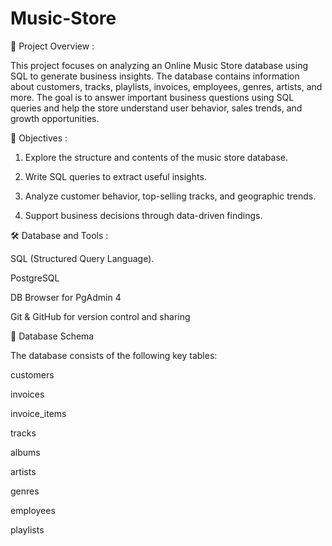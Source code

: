# Music-Store
📌 Project Overview :

This project focuses on analyzing an Online Music Store database using SQL to generate business insights. The database contains information about customers, tracks, playlists, invoices, employees, genres, artists, and more. The goal is to answer important business questions using SQL queries and help the store understand user behavior, sales trends, and growth opportunities.

🧠 Objectives :

1. Explore the structure and contents of the music store database.

2. Write SQL queries to extract useful insights.

3. Analyze customer behavior, top-selling tracks, and geographic trends.

4. Support business decisions through data-driven findings.

🛠️ Database and Tools :

SQL (Structured Query Language).

PostgreSQL

DB Browser for  PgAdmin 4

Git & GitHub for version control and sharing

📂 Database Schema

The database consists of the following key tables:

customers

invoices

invoice_items

tracks

albums

artists

genres

employees

playlists



